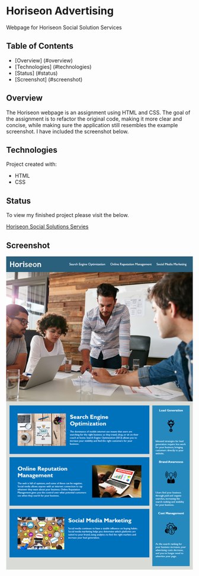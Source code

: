 # Horiseon Advertising 
Webpage for Horiseon Social Solution Services

## Table of Contents
* [Overview] (#overview)
* [Technologies] (#technologies)
* [Status] (#status)
* [Screenshot] (#screenshot)

## Overview
The Horiseon webpage is an assignment using HTML and CSS. The goal of the assignment is to refactor the original code, making it
more clear and concise, while making sure the application still resembles the example screenshot. I have included the screenshot below.

## Technologies
Project created with:
* HTML
* CSS

## Status
To view my finished project please visit the below.

[Horiseon Social Solutions Servies](https://achung92.github.io/horiseon-advertising/)

## Screenshot

![screenshot](assets/images/01-html-css-git-homework-demo.png)

